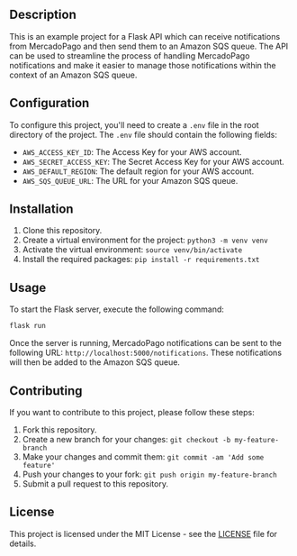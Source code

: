 ## Description
This is an example project for a Flask API which can receive notifications from MercadoPago and then send them to an Amazon SQS queue. The API can be used to streamline the process of handling MercadoPago notifications and make it easier to manage those notifications within the context of an Amazon SQS queue.

## Configuration
To configure this project, you'll need to create a `.env` file in the root directory of the project. The `.env` file should contain the following fields:

- `AWS_ACCESS_KEY_ID`: The Access Key for your AWS account.
- `AWS_SECRET_ACCESS_KEY`: The Secret Access Key for your AWS account.
- `AWS_DEFAULT_REGION`: The default region for your AWS account.
- `AWS_SQS_QUEUE_URL`: The URL for your Amazon SQS queue.

## Installation
1. Clone this repository.
2. Create a virtual environment for the project: `python3 -m venv venv`
3. Activate the virtual environment: `source venv/bin/activate`
4. Install the required packages: `pip install -r requirements.txt`

## Usage
To start the Flask server, execute the following command:
```bash
flask run
```
Once the server is running, MercadoPago notifications can be sent to the following URL: `http://localhost:5000/notifications`.
These notifications will then be added to the Amazon SQS queue. 

## Contributing
If you want to contribute to this project, please follow these steps:
1. Fork this repository.
2. Create a new branch for your changes: `git checkout -b my-feature-branch`
3. Make your changes and commit them: `git commit -am 'Add some feature'`
4. Push your changes to your fork: `git push origin my-feature-branch`
5. Submit a pull request to this repository. 

## License
This project is licensed under the MIT License - see the [LICENSE](LICENSE) file for details.